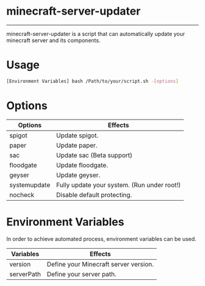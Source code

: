 # minecraft-server-updater

---

minecraft-server-updater is a script that can automatically update your minecraft server and its components.

# Usage

```bash
[Environment Variables] bash /Path/to/your/script.sh -[options]
```

# Options

| Options      | Effects                                     |
| ------------ | ------------------------------------------- |
| spigot       | Update spigot.                              |
| paper        | Update paper.                               |
| sac          | Update sac (Beta support)                   |
| floodgate    | Update floodgate.                           |
| geyser       | Update geyser.                              |
| systemupdate | Fully update your system. (Run under root!) |
| nocheck      | Disable default protecting.                 |

# Environment Variables

In order to achieve automated process, environment variables can be used.

| Variables  | Effects                               |
| ---------- | ------------------------------------- |
| version    | Define your Minecraft server version. |
| serverPath | Define your server path.              |

